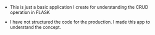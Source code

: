 - This is just a basic application I create for understanding the CRUD operation in FLASK

- I have not structured the code for the production. I made this app to understand the concept.
